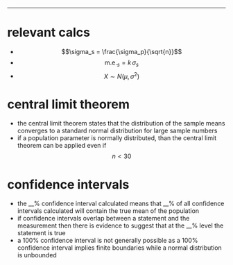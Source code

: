 
-----
# **relevant calcs**
- $$\sigma_s = \frac{\sigma_p}{\sqrt{n}}$$
- $$\mathrm{m.e.}_s = k \, \sigma_s$$
- $$X \sim N(\mu, \sigma^2)$$

# **central limit theorem**
- the central limit theorem states that the distribution of the sample means converges to a standard normal distribution for large sample numbers
- if a population parameter is normally distributed, than the central limit theorem can be applied even if $$n < 30$$

# **confidence intervals**
- the \_\_% confidence interval calculated means that \_\_% of all confidence intervals calculated will contain the true mean of the population
- if confidence intervals overlap between a statement and the measurement then there is evidence to suggest that at the \_\_% level the statement is true
- a 100% confidence interval is not generally possible as a 100% confidence interval implies finite boundaries while a normal distribution is unbounded
